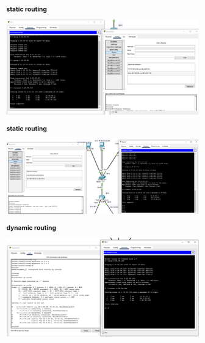### static routing 
![alt text](/m1/task3.3/screenshots/1.png "Описание будет тут")
### static routing 
![alt text](/m1/task3.3/screenshots/2.png "Описание будет тут")
### dynamic routing 
![alt text](/m1/task3.3/screenshots/3.png "Описание будет тут")

